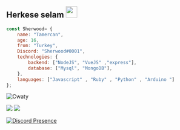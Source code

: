 ## Herkese selam <img src="https://cdn.discordapp.com/emojis/840877248331382836.gif?v=1" width="30px">

```js
const Sherwood= {
    name: "Tamercan",
    age: 16,
    from: "Turkey",
    Discord: "Sherwood#0001",
    technologies: {
        backend: ["NodeJS", "VueJS" ,"express"],
        database: ["Mysql", "MongoDB"],
    },
    languages: ["Javascript" , "Ruby" , "Python" , "Arduino "]
};
```

<img src="https://komarev.com/ghpvc/?username=Cwaty&label=Ziyaretçi%20Sayısı&color=3bb94e" alt="Cwaty"/>
<link rel="stylesheet" href="https://maxcdn.bootstrapcdn.com/font-awesome/4.4.0/css/font-awesome.min.css">
 
<p align="left">
<a href="https://instagram.com/tamercwn" target"blank_"><img src="https://img.shields.io/badge/INSTAGRAM%20-0e0101.svg?&style=for-the-badge&logo=instagram&logoColor=white"></a>
<a href="https://open.spotify.com/user/tbegsqrmhkkopy8rtuwxr3x0w" target"blank_"><img src="https://img.shields.io/badge/Spotify%20-0e0101.svg?&style=for-the-badge&logo=spotify&logoColor=white"></a>
 

[![Discord Presence](https://lanyard-profile-readme.vercel.app/api/338768594899042304?theme=dark&bg=0e0101&animated=false&hideDiscrim=false&borderRadius=30px)](https://discord.com/users/338768594899042304)


